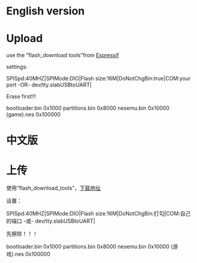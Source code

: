 # English version

# Upload

use the "flash_download tools"from [Espressif](https://www.espressif.com/en/products/hardware/esp32/resources)

settings:

SPISpd:40MHZ|SPIMode:DIO|Flash size:16M|DoNotChgBin:true|COM:your port -OR- dev/tty.slabUSBtoUART|

Erase first!!!

bootloader.bin 0x1000
partitions.bin 0x8000
nesemu.bin 0x10000
(game).nes 0x100000

# 中文版

# 上传

使用“flash_download_tools”，[下载地址](https://www.espressif.com/zh-hans/products/hardware/esp32/resources)

设置：

SPISpd:40MHZ|SPIMode:DIO|Flash size:16M|DoNotChgBin:打勾|COM:自己的端口 -或- dev/tty.slabUSBtoUART|

先擦除！！！

bootloader.bin 0x1000
partitions.bin 0x8000
nesemu.bin 0x10000
(游戏).nes 0x100000
